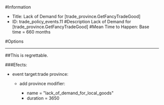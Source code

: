 #Information
 - Title: Lack of Demand for [trade_province.GetFancyTradeGood]
 - ID: trade_policy_events.11
#Description
Lack of Demand for [trade_province.GetFancyTradeGood]
#Mean Time to Happen:
Base time = 660 months

#Options

___
##This is regrettable.

###Efects:<ul><li>event target:trade province:</li><ul><li>add province modifier:</li><ul><li>name = "lack_of_demand_for_local_goods"</li><li>duration = 3650</li></ul></ul></ul>
